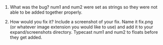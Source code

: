 1. What was the bug?
num1 and num2 were set as strings so they were not able to be added together properly.

2. How would you fix it? Include a screenshot of your fix. Name it fix.png (or whatever image extension you would like to use) and add it to your expand/screenshots directory.
Typecast num1 and num2 to floats before they get added.